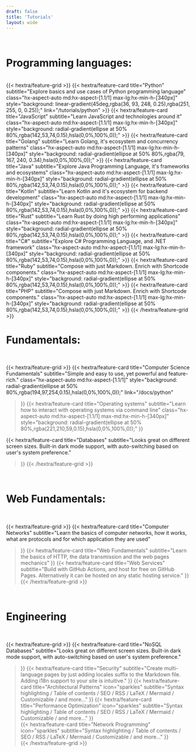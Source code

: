 ```yaml
---
draft: false
title: 'Tutorials'
layout: wide
---
```




<div class="hx-mt-6"></div>

<div class="hx-w-full hx-min-w-0 hx-max-w-6xl hx-px-6 hx-pt-4 md:hx-px-12">

<br/>
<h1> Programming languages: </h1>
<br/>
{{< hextra/feature-grid >}}
  {{< hextra/feature-card
    title="Python"
    subtitle="Explore basics and use cases of Python programming language"
    class="hx-aspect-auto md:hx-aspect-[1.1/1] max-lg:hx-min-h-[340px]"
    style="background: linear-gradient(45deg,rgba(36, 93, 248, 0.25),rgba(251, 255, 0, 0.25));"
    link="/tutorials/python"
  >}}
  {{< hextra/feature-card
    title="JavaScript"
    subtitle="Learn JavaScript and technologies around it"
    class="hx-aspect-auto md:hx-aspect-[1.1/1] max-lg:hx-min-h-[340px]"
    style="background: radial-gradient(ellipse at 50% 80%,rgba(142,53,74,0.15),hsla(0,0%,100%,0));"
  >}}
  {{< hextra/feature-card
    title="Golang"
    subtitle="Learn Golang, it's ecosystem and concurrency patterns"
    class="hx-aspect-auto md:hx-aspect-[1.1/1] max-lg:hx-min-h-[340px]"
    style="background: radial-gradient(ellipse at 50% 80%,rgba(79, 167, 240, 0.34),hsla(0,0%,100%,0));"
  >}}
  {{< hextra/feature-card
    title="Java"
    subtitle="Explore Java Programming Language, it's frameworks and ecosystems"
    class="hx-aspect-auto md:hx-aspect-[1.1/1] max-lg:hx-min-h-[340px]"
    style="background: radial-gradient(ellipse at 50% 80%,rgba(142,53,74,0.15),hsla(0,0%,100%,0));"
  >}}
  {{< hextra/feature-card
    title="Kotlin"
    subtitle="Learn Kotlin and it's ecosystem for backend development"
    class="hx-aspect-auto md:hx-aspect-[1.1/1] max-lg:hx-min-h-[340px]"
    style="background: radial-gradient(ellipse at 50% 80%,rgba(142,53,74,0.15),hsla(0,0%,100%,0));"
  >}}      
  {{< hextra/feature-card
    title="Rust"
    subtitle="Learn Rust by doing high performing applications"
    class="hx-aspect-auto md:hx-aspect-[1.1/1] max-lg:hx-min-h-[340px]"
    style="background: radial-gradient(ellipse at 50% 80%,rgba(142,53,74,0.15),hsla(0,0%,100%,0));"
  >}} 
  {{< hextra/feature-card
    title="C#"
    subtitle="Explore C# Programming Language, and .NET framework"
    class="hx-aspect-auto md:hx-aspect-[1.1/1] max-lg:hx-min-h-[340px]"
    style="background: radial-gradient(ellipse at 50% 80%,rgba(142,53,74,0.15),hsla(0,0%,100%,0));"
  >}} 
  {{< hextra/feature-card
    title="Ruby"
    subtitle="Compose with just Markdown. Enrich with Shortcode components."
    class="hx-aspect-auto md:hx-aspect-[1.1/1] max-lg:hx-min-h-[340px]"
    style="background: radial-gradient(ellipse at 50% 80%,rgba(142,53,74,0.15),hsla(0,0%,100%,0));"
  >}}    
  {{< hextra/feature-card
    title="PHP"
    subtitle="Compose with just Markdown. Enrich with Shortcode components."
    class="hx-aspect-auto md:hx-aspect-[1.1/1] max-lg:hx-min-h-[340px]"
    style="background: radial-gradient(ellipse at 50% 80%,rgba(142,53,74,0.15),hsla(0,0%,100%,0));"
  >}}         
{{< /hextra/feature-grid >}}

<br />
<h1 class="hx-pb-2"> Fundamentals: </h1>
<br />

{{< hextra/feature-grid >}}
  {{< hextra/feature-card
    title="Computer Science Fundamentals"
    subtitle="Simple and easy to use, yet powerful and feature-rich."
    class="hx-aspect-auto md:hx-aspect-[1.1/1]"
    style="background: radial-gradient(ellipse at 50% 80%,rgba(194,97,254,0.15),hsla(0,0%,100%,0));"
    link="/docs/python"
  >}}
  {{< hextra/feature-card
    title="Operating systems"
    subtitle="Learn how to interact with operating systems via command line"
    class="hx-aspect-auto md:hx-aspect-[1.1/1] max-md:hx-min-h-[340px]"
    style="background: radial-gradient(ellipse at 50% 80%,rgba(221,210,59,0.15),hsla(0,0%,100%,0));"
  >}}

  {{< hextra/feature-card
    title="Databases"
    subtitle="Looks great on different screen sizes. Built-in dark mode support, with auto-switching based on user's system preference."
  >}}
{{< /hextra/feature-grid >}}

<br/>
<h1> Web Fundamentals: </h1>
<br/>

{{< hextra/feature-grid >}}
  {{< hextra/feature-card
    title="Computer Networks"
    subtitle="Learn the basics of computer networks, how it works, what are protocols and for which application they are used"
  >}}
  {{< hextra/feature-card
    title="Web Fundamentals"
    subtitle="Learn the basics of HTTP, the data transmission and the web pages mechanics"
  >}}
  {{< hextra/feature-card
    title="Web Services"
    subtitle="Build with GitHub Actions, and host for free on GitHub Pages. Alternatively it can be hosted on any static hosting service."
  >}}
{{< /hextra/feature-grid >}}

<br />
<h1>Engineering</h1>
<br />

{{< hextra/feature-grid >}}
  {{< hextra/feature-card
    title="NoSQL Databases"
    subtitle="Looks great on different screen sizes. Built-in dark mode support, with auto-switching based on user's system preference."
  >}}
  {{< hextra/feature-card
    title="Security"
    subtitle="Create multi-language pages by just adding locales suffix to the Markdown file. Adding i18n support to your site is intuitive."
  >}}
  {{< hextra/feature-card
    title="Architectural Patterns"
    icon="sparkles"
    subtitle="Syntax highlighting / Table of contents / SEO / RSS / LaTeX / Mermaid / Customizable / and more..."
  >}}
  {{< hextra/feature-card
    title="Performance Optimization"
    icon="sparkles"
    subtitle="Syntax highlighting / Table of contents / SEO / RSS / LaTeX / Mermaid / Customizable / and more..."
  >}}  
  {{< hextra/feature-card
    title="Network Programming"
    icon="sparkles"
    subtitle="Syntax highlighting / Table of contents / SEO / RSS / LaTeX / Mermaid / Customizable / and more..."
  >}}  
{{< /hextra/feature-grid >}}
</div>
